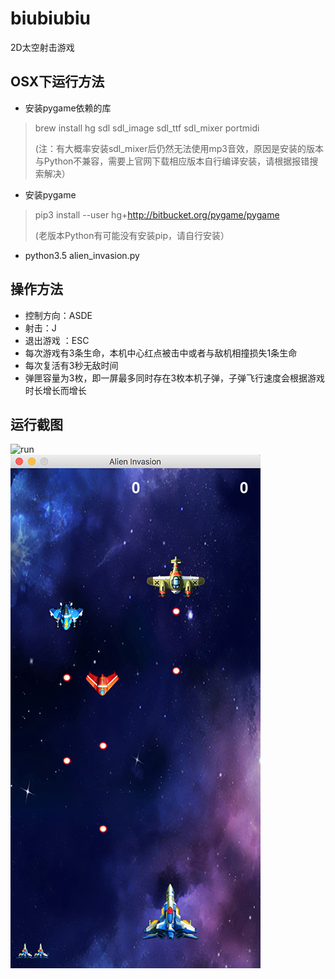 # biubiubiu
2D太空射击游戏

## OSX下运行方法
* 安装pygame依赖的库
> brew install hg sdl sdl_image sdl_ttf sdl_mixer portmidi
>
> (注：有大概率安装sdl_mixer后仍然无法使用mp3音效，原因是安装的版本与Python不兼容，需要上官网下载相应版本自行编译安装，请根据报错搜索解决）
* 安装pygame
> pip3 install --user hg+http://bitbucket.org/pygame/pygame
>
> (老版本Python有可能没有安装pip，请自行安装）
* python3.5 alien_invasion.py

## 操作方法
* 控制方向：ASDE<br>
* 射击：J <br>
* 退出游戏 ：ESC
* 每次游戏有3条生命，本机中心红点被击中或者与敌机相撞损失1条生命
* 每次复活有3秒无敌时间
* 弹匣容量为3枚，即一屏最多同时存在3枚本机子弹，子弹飞行速度会根据游戏时长增长而增长

## 运行截图
![run](https://github.com/shtiyu/biubiubiu/blob/master/images/example.gif?raw=true)
<br>
![run](https://github.com/shtiyu/biubiubiu/blob/master/images/example.png?raw=true)
